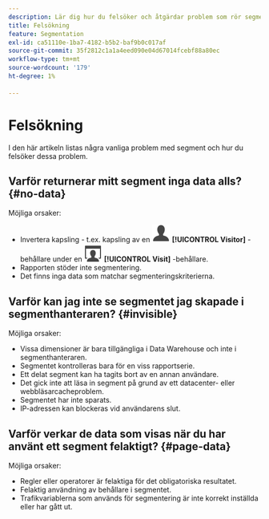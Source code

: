 ```yaml
---
description: Lär dig hur du felsöker och åtgärdar problem som rör segment.
title: Felsökning
feature: Segmentation
exl-id: ca51110e-1ba7-4182-b5b2-baf9b0c017af
source-git-commit: 35f2812c1a1a4eed090e04d67014fcebf88a80ec
workflow-type: tm+mt
source-wordcount: '179'
ht-degree: 1%

---
```


# Felsökning

I den här artikeln listas några vanliga problem med segment och hur du felsöker dessa problem.

<!-- Looks like this is not part anymore of the current UI.

## Error: "Incompatible elements in this segment" {#incompatible}

This error occurs when you try to save a segment in the Data Warehouse folder where the segment contains elements not compatible with Data Warehouse. To resolve this error, do one of two things:

* Save the segment in a different folder 
* Remove or change the incompatible portions of the segment.

-->

## Varför returnerar mitt segment inga data alls? {#no-data}

Möjliga orsaker:

* Invertera kapsling - t.ex. kapsling av en ![användare](/help/assets/icons/User.svg) **[!UICONTROL Visitor]** -behållare under en ![Besök](/help/assets/icons/Visit.svg) **[!UICONTROL Visit]** -behållare.
* Rapporten stöder inte segmentering.
* Det finns inga data som matchar segmenteringskriterierna.

## Varför kan jag inte se segmentet jag skapade i segmenthanteraren? {#invisible}

Möjliga orsaker:

* Vissa dimensioner är bara tillgängliga i Data Warehouse och inte i segmenthanteraren.
* Segmentet kontrolleras bara för en viss rapportserie.
* Ett delat segment kan ha tagits bort av en annan användare.
* Det gick inte att läsa in segment på grund av ett datacenter- eller webbläsarcacheproblem.
* Segmentet har inte sparats.
* IP-adressen kan blockeras vid användarens slut.

## Varför verkar de data som visas när du har använt ett segment felaktigt? {#page-data}

Möjliga orsaker:

* Regler eller operatorer är felaktiga för det obligatoriska resultatet.
* Felaktig användning av behållare i segmentet.
* Trafikvariablerna som används för segmentering är inte korrekt inställda eller har gått ut.
